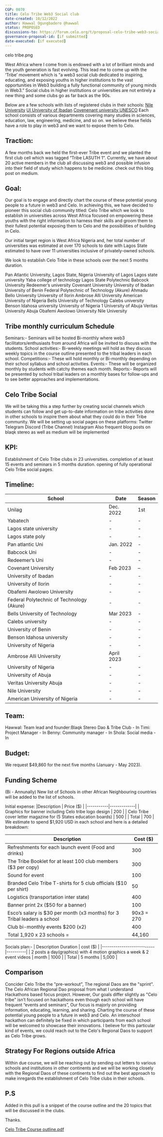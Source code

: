 ```yaml
---
CGP: 0070
title: Celo Tribe Web3 Social club 
date-created: 10/12/2022
author: Hawwal Ogungbadero @hawwal 
status: PROPOSED 
discussions-to: https://forum.celo.org/t/proposal-celo-tribe-web3-social-club-for-universities/4861?u=hawwal
governance-proposal-id: [if submitted]
date-executed: [if executed] 
---
```


celo tribe.png

West Africa where I come from is endowed with a lot of brilliant minds and the youth generation is fast evolving.
This lead me to come up with the ‘Tribe’ movement which is “a web3 social club dedicated to inspiring, educating, and exposing youths in higher institutions to the vast opportunities in Web3 building a fully functional community of young minds in Web3.”
Social clubs in higher institutions or universities are not entirely a new thing and some clubs go as far back as the 90s.

Below are a few schools with lists of registered clubs in their schools:
[Nile University](https://www.nileuniversity.edu.ng/clubs-and-activities/)
[UI University of Ibadan](https://www.ui.edu.ng/listofregisteredclubsandsocieties)
[Covenenant university UNESCO](https://covenantuniversity.edu.ng/information/more/covenant-news/407-unesco-youth-club-covenant-chapter-commences-operations)
Each school consists of various departments covering many studies in sciences, education, law, engineering, medicine, and so on. we believe these fields have a role to play in web3 and we want to expose them to Celo.

## Traction:
A few months back we held the first-ever Tribe event and we planted the first club cell which was tagged “Tribe LASUTH 1". Currently, we have about 20 active members in the club all discussing web3 and possible infusion into their field of study which happens to be medicine. check out this blog post on medium.

## Goal:
Our goal is to engage and directly chart the course of these potential young people to a future in web3 and Celo.
In achieving this, we have decided to pioneer this social club community titled: Celo Tribe which we look to establish in universities across West Africa focused on empowering these youths with the right information to harness their skills and groom them to their fullest potential exposing them to Celo and the possibilities of building in Celo.

Our initial target region is West Africa Nigeria and, her total number of universities was estimated at over 170 schools to date with Lagos State estimated to have over 11 universities inclusive of privately-owned schools.

We look to establish Celo Tribe in these schools over the next 5 months duration.

Pan Atlantic University, Lagos State, Nigeria
University of Lagos
Lagos state university
Yaba college of technology
Lagos State Polytechnic
Babcock University
Redeemer’s university
Covenant University
University of Ibadan
University of Benin
Federal Polytechnic of Technology (Akure)
Ahmadu Bello University
University of Ilorin
Ambrose Alli University
American University of Nigeria
Bells University of Technology
Calebs university
Benson Idahosa university
University of Nigeria 1
University of Abuja
Veritas University Abuja
Obafemi Awolowo University
Nile University

## Tribe monthly curriculum Schedule
Seminars:- Seminars will be hosted Bi-monthly where web3 facilitators/enthusiasts from around Africa will be invited to discuss with the students.
School activities:- Bi-weekly meetings will hold as they discuss weekly topics in the course outline presented to the tribal leaders in each school.
Competitions:- These will hold monthly or Bi-monthly depending on their school syllabus and school activities.
Events:- These will be organized monthly by students with catchy themes each month.
Reports:- Reports will be presented by school tribal leaders on a monthly bases for follow-ups and to see better approaches and implementations.

## Celo Tribe Social
We will be taking this a step further by creating social channels which students can follow and get up-to-date information on tribe activities done in other schools to inspire them about what they could do in their Tribe community. We will be setting up social pages on these platforms:
Twitter
Telegram
Discord (Tribe Channel)
Instagram
Also frequent blog posts on blaqk stereo as well as medium will be implemented

## KPI:
Establishment of Celo Tribe clubs in 23 universities.
completion of at least 15 events and seminars in 5 months duration.
opening of fully operational Celo Tribe social pages.

## Timeline:
| School	| Date	| Season |
|-----------|-------|--------|
| Unilag	| Dec. 2022	| 1st |
| Yabatech	| -	| - |
| Lagos state university	| - | - |
| Lagos state poly	| - | - |
| Pan atlantic Uni	| Jan. 2022	| - |
| Babcock Uni	| -	| - |
| Redeemer’s Uni	| -	| - |
| Covenant University	| Feb 2023	| – |
| University of Ibadan	| -	| - |
| University of Ilorin	| -	| - |
| Obafemi Awolowo University	| -	| - |
| Federal Polytechnic of Technology (Akure)	| - | - |
| Bells University of Technology | Mar 2023	| - |
| Calebs university	| -	| - |
| University of Benin	| -	| - |
| Benson Idahosa university	| - | - |
| University of Nigeria	| -	| - |
| Ambrose Alli University	| April 2023	| - |
| University of Nigeria	| -	| - |
| University of Abuja	| -	| - |
| Veritas University Abuja	| -	| - |
| Nile University	| -	| - |
| American University of Nigeria	| -	| - |

## Team:
Hawwal: Team lead and founder:Blaqk Stereo Dao & Tribe Club - In
Timi: Project Manager - In 
Benny: Community manager - In
Shola: Social media - ln

## Budget:
We request $49,860 for the next five months (January - May 2023).

## Funding Scheme
(Bi - Annunally) 
New list of Schools in other African Neighbouring countries will be added to the list of schools.

Initial expense:
|Description |	Price ($) |
|-----------|-------------|
| Graphics for banner including Celo tribe logo design | 200 |
| Celo Tribe cover letter magazine for (5 States education boards) |	500 |
| Total	| 700 |
We estimate to spend $1,920 USD in each school and here is a detailed breakdown:

| Description	| Cost ($) |
|---------------|----------|
| Refreshments for each launch event (Food and drinks) |	300 |
| The Tribe Booklet for at least 100 club members ($3 per copy) |	300 |
| Sound for event	| 100 |
| Branded Celo Tribe T-shirts for 5 club officials ($10 per shirt) |	50 |
| Logistics (transportation inter state)	| 400 |
| Banner print 2x ($50 for a banner)	| 100 |
| Esco’s salary is $30 per month (x3 months) for 3 Tribal leaders a school	| 90x3 = 270 |
| Club bi-monthly events $200 (x2)	| 400 |
| Total 1,920 x 23 schools =	| 44,160 |

Socials plan:-
| Description	Duration	| cost ($) |
|---------------------------|----------|
| 2 posts a day(graphics) with 4 motion graphics a week & 2 event videos |	month	| 1000 |
| Total	| 5 months	| 5,000 |

## Comparison
Concider Celo Tribe the "pre-workout", The regional Daos are the "sprint". The Celo African Regional Dao proposal from what I understand Hackathons based focus project. However, Our goals differ slightly as "Celo tribe" isn’t focused on hackathons even though each school will have frequent “events and seminars”, Our focus is majorly on providing information, educating, learning, and sharing. Charting the course of these potential young people to a future in web3 and Celo. An interschool hackathon can definitely be fixed in which participants from each school will be welcomed to showcase their innovations. I believe for this particular kind of events, we could reach out to the Celo's Regional Daos to support as Celo Tribe grows.

## Strategy For Regions outside Africa
Within due course, we will be reaching out by sending out letters to  various schools and institutions in other continents and we will be working closely with the Regional Daos of these continents to find out the best approach to make inregards the establishment of Celo Tribe clubs in their schools.

## P.S
Added in this pull is a snippet of the course outline and the 20 topics that will be discussed in the clubs.

Thanks.

[Celo Tribe Course outline.pdf](https://github.com/celo-org/governance/files/10331090/Celo.Tribe.Course.outline.pdf)

